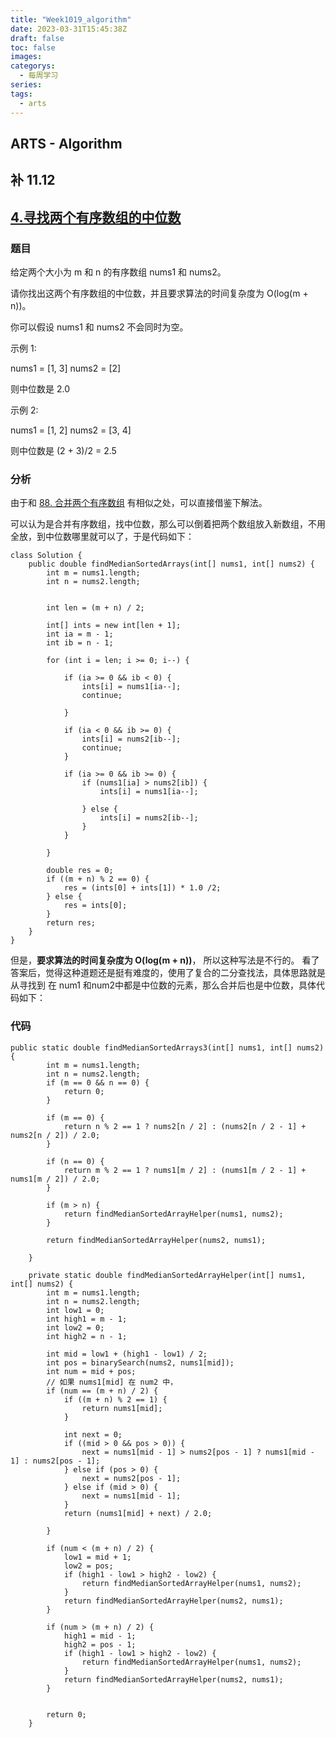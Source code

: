```yaml
---
title: "Week1019_algorithm"
date: 2023-03-31T15:45:38Z
draft: false 
toc: false
images:
categorys:
  - 每周学习
series:
tags:
  - arts 
---
```


## ARTS - Algorithm
## 补 11.12
## [4.寻找两个有序数组的中位数](https://leetcode-cn.com/problems/median-of-two-sorted-arrays/description/)

### 题目
给定两个大小为 m 和 n 的有序数组 nums1 和 nums2。

请你找出这两个有序数组的中位数，并且要求算法的时间复杂度为 O(log(m + n))。

你可以假设 nums1 和 nums2 不会同时为空。

示例 1:

nums1 = [1, 3]
nums2 = [2]

则中位数是 2.0

示例 2:

nums1 = [1, 2]
nums2 = [3, 4]

则中位数是 (2 + 3)/2 = 2.5

### 分析
由于和 [88. 合并两个有序数组](https://leetcode-cn.com/problems/merge-sorted-array/description/) 有相似之处，可以直接借鉴下解法。

可以认为是合并有序数组，找中位数，那么可以倒着把两个数组放入新数组，不用全放，到中位数哪里就可以了，于是代码如下：

```
class Solution {
    public double findMedianSortedArrays(int[] nums1, int[] nums2) {
        int m = nums1.length;
        int n = nums2.length;


        int len = (m + n) / 2;

        int[] ints = new int[len + 1];
        int ia = m - 1;
        int ib = n - 1;

        for (int i = len; i >= 0; i--) {

            if (ia >= 0 && ib < 0) {
                ints[i] = nums1[ia--];
                continue;

            }

            if (ia < 0 && ib >= 0) {
                ints[i] = nums2[ib--];
                continue;
            }

            if (ia >= 0 && ib >= 0) {
                if (nums1[ia] > nums2[ib]) {
                    ints[i] = nums1[ia--];

                } else {
                    ints[i] = nums2[ib--];
                }
            }

        }

        double res = 0;
        if ((m + n) % 2 == 0) {
            res = (ints[0] + ints[1]) * 1.0 /2;
        } else {
            res = ints[0];
        }
        return res;
    }
}
```

但是，**要求算法的时间复杂度为 O(log(m + n))**， 所以这种写法是不行的。 看了答案后，觉得这种道题还是挺有难度的，使用了复合的二分查找法，具体思路就是从寻找到 在 num1 和num2中都是中位数的元素，那么合并后也是中位数，具体代码如下：

### 代码

```
public static double findMedianSortedArrays3(int[] nums1, int[] nums2) {
        int m = nums1.length;
        int n = nums2.length;
        if (m == 0 && n == 0) {
            return 0;
        }

        if (m == 0) {
            return n % 2 == 1 ? nums2[n / 2] : (nums2[n / 2 - 1] + nums2[n / 2]) / 2.0;
        }

        if (n == 0) {
            return m % 2 == 1 ? nums1[m / 2] : (nums1[m / 2 - 1] + nums1[m / 2]) / 2.0;
        }

        if (m > n) {
            return findMedianSortedArrayHelper(nums1, nums2);
        }

        return findMedianSortedArrayHelper(nums2, nums1);

    }

    private static double findMedianSortedArrayHelper(int[] nums1, int[] nums2) {
        int m = nums1.length;
        int n = nums2.length;
        int low1 = 0;
        int high1 = m - 1;
        int low2 = 0;
        int high2 = n - 1;

        int mid = low1 + (high1 - low1) / 2;
        int pos = binarySearch(nums2, nums1[mid]);
        int num = mid + pos;
        // 如果 nums1[mid] 在 num2 中，
        if (num == (m + n) / 2) {
            if ((m + n) % 2 == 1) {
                return nums1[mid];
            }

            int next = 0;
            if ((mid > 0 && pos > 0)) {
                next = nums1[mid - 1] > nums2[pos - 1] ? nums1[mid - 1] : nums2[pos - 1];
            } else if (pos > 0) {
                next = nums2[pos - 1];
            } else if (mid > 0) {
                next = nums1[mid - 1];
            }
            return (nums1[mid] + next) / 2.0;

        }

        if (num < (m + n) / 2) {
            low1 = mid + 1;
            low2 = pos;
            if (high1 - low1 > high2 - low2) {
                return findMedianSortedArrayHelper(nums1, nums2);
            }
            return findMedianSortedArrayHelper(nums2, nums1);
        }

        if (num > (m + n) / 2) {
            high1 = mid - 1;
            high2 = pos - 1;
            if (high1 - low1 > high2 - low2) {
                return findMedianSortedArrayHelper(nums1, nums2);
            }
            return findMedianSortedArrayHelper(nums2, nums1);
        }


        return 0;
    }
```
